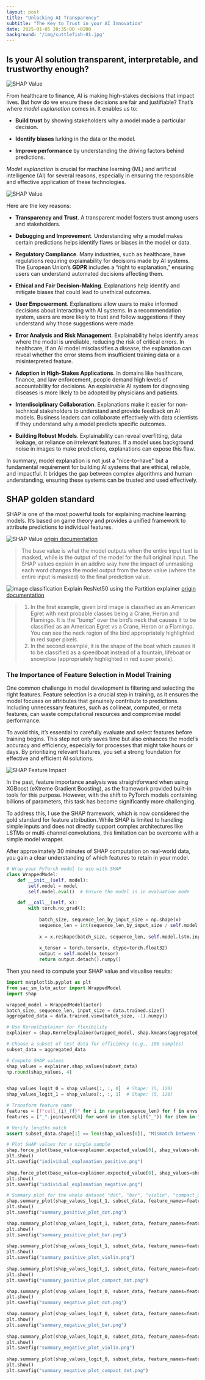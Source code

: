 ```yaml
---
layout: post
title: "Unlocking AI Transparency"
subtitle: "The Key to Trust in your AI Innovation"
date: 2025-01-05 20:35:00 +0200
background: '/img/cuttlefish-01.jpg'
---
```


## Is your AI solution transparent, interpretable, and trustworthy enough?
![SHAP Value](https://octadero.com/img/posts/2025-01/Figure_2.png)

From healthcare to finance, AI is making high-stakes decisions that impact lives. But how do we ensure these decisions are fair and justifiable? That’s where *model explanation* comes in. It enables us to:

 - **Build trust** by showing stakeholders why a model made a particular decision.

 - **Identify biases** lurking in the data or the model.

 - **Improve performance** by understanding the driving factors behind predictions.

*Model explanation* is crucial for machine learning (ML) and artificial intelligence (AI) for several reasons, especially in ensuring the responsible and effective application of these technologies.

![SHAP Value](https://octadero.com/img/posts/2025-01/shap_header.png)

Here are the key reasons:

- **Transparency and Trust**. A transparent model fosters trust among users and stakeholders. 

- **Debugging and Improvement**. Understanding why a model makes certain predictions helps identify flaws or biases in the model or data.

- **Regulatory Compliance**. Many industries, such as healthcare, have regulations requiring explainability for decisions made by AI systems. The European Union’s **GDPR** includes a “right to explanation,” ensuring users can understand automated decisions affecting them.

- **Ethical and Fair Decision-Making**. Explanations help identify and mitigate biases that could lead to unethical outcomes.

- **User Empowerment**. Explanations allow users to make informed decisions about interacting with AI systems. In a recommendation system, users are more likely to trust and follow suggestions if they understand why those suggestions were made.

- **Error Analysis and Risk Management**. Explainability helps identify areas where the model is unreliable, reducing the risk of critical errors. In healthcare, if an AI model misclassifies a disease, the explanation can reveal whether the error stems from insufficient training data or a misinterpreted feature.

- **Adoption in High-Stakes Applications**. In domains like healthcare, finance, and law enforcement, people demand high levels of accountability for decisions. An explainable AI system for diagnosing diseases is more likely to be adopted by physicians and patients.

- **Interdisciplinary Collaboration**. Explanations make it easier for non-technical stakeholders to understand and provide feedback on AI models. Business leaders can collaborate effectively with data scientists if they understand why a model predicts specific outcomes.

- **Building Robust Models**. Explainability can reveal overfitting, data leakage, or reliance on irrelevant features. If a model uses background noise in images to make predictions, explanations can expose this flaw.

In summary, model explanation is not just a "nice-to-have" but a fundamental requirement for building AI systems that are ethical, reliable, and impactful. It bridges the gap between complex algorithms and human understanding, ensuring these systems can be trusted and used effectively.

## SHAP golden standard
SHAP is one of the most powerful tools for explaining machine learning models. It’s based on game theory and provides a unified framework to attribute predictions to individual features. 

![SHAP Value](https://octadero.com/img/posts/2025-01/SHAP_text.png)
[origin documentation](https://shap.readthedocs.io/en/latest/example_notebooks/text_examples/sentiment_analysis/Emotion%20classification%20multiclass%20example.html)
>The base value is what the model outputs when the entire input text is masked, while  is the output of the model for the full original input. The SHAP values explain in an addive way how the impact of unmasking each word changes the model output from the base value (where the entire input is masked) to the final prediction value.

![image classification Explain ResNet50 using the Partition explainer](https://octadero.com/img/posts/2025-01/image_classification_Explain_ResNet50_using_the_Partition_explainer.png)
[origin documentation](https://shap.readthedocs.io/en/latest/example_notebooks/image_examples/image_classification/Explain%20ResNet50%20using%20the%20Partition%20explainer.html)
>1. In the first example, given bird image is classified as an American Egret with next probable classes being a Crane, Heron and Flamingo. It is the “bump” over the bird’s neck that causes it to be classified as an American Egret vs a Crane, Heron or a Flamingo. You can see the neck region of the bird appropriately highlighted in red super pixels.
>2. In the second example, it is the shape of the boat which causes it to be classified as a speedboat instead of a fountain, lifeboat or snowplow (appropriately highlighted in red super pixels).


### The Importance of Feature Selection in Model Training

One common challenge in model development is filtering and selecting the right features. Feature selection is a crucial step in training, as it ensures the model focuses on attributes that genuinely contribute to predictions. Including unnecessary features, such as collinear, computed, or meta features, can waste computational resources and compromise model performance.

To avoid this, it’s essential to carefully evaluate and select features before training begins. This step not only saves time but also enhances the model’s accuracy and efficiency, especially for processes that might take hours or days. By prioritizing relevant features, you set a strong foundation for effective and efficient AI solutions.

![SHAP Feature Impact](https://octadero.com/img/posts/2025-01/features_impact.png)

In the past, feature importance analysis was straightforward when using XGBoost (eXtreme Gradient Boosting), as the framework provided built-in tools for this purpose. However, with the shift to PyTorch models containing billions of parameters, this task has become significantly more challenging.  

To address this, I use the SHAP framework, which is now considered the gold standard for feature attribution. While SHAP is limited to handling simple inputs and does not directly support complex architectures like LSTMs or multi-channel convolutions, this limitation can be overcome with a simple model wrapper.  

After approximately 30 minutes of SHAP computation on real-world data, you gain a clear understanding of which features to retain in your model.


```python
# Wrap your PyTorch model to use with SHAP
class WrappedModel:
    def __init__(self, model):
        self.model = model
        self.model.eval()  # Ensure the model is in evaluation mode

    def __call__(self, x):
        with torch.no_grad():
            
            batch_size, sequence_len_by_input_size = np.shape(x)
            sequence_len = int(sequence_len_by_input_size / self.model.lstm.input_size)
            
            x = x.reshape(batch_size, sequence_len, self.model.lstm.input_size)
            
            x_tensor = torch.tensor(x, dtype=torch.float32)
            output = self.model(x_tensor)
            return output.detach().numpy()
```
Then you need to compute your SHAP value and visualise results:

```python
import matplotlib.pyplot as plt
from sac_sm_lstm_actor import WrappedModel
import shap

wrapped_model = WrappedModel(actor)
batch_size, sequence_len, input_size = data.trained.size()
aggregated_data = data.trained.view(batch_size, -1).numpy()

# Use KernelExplainer for flexibility
explainer = shap.KernelExplainer(wrapped_model, shap.kmeans(aggregated_data, 10))  # Replace aggregated_data with flattened_data if needed

# Choose a subset of test data for efficiency (e.g., 100 samples)
subset_data = aggregated_data

# Compute SHAP values
shap_values = explainer.shap_values(subset_data)
np.round(shap_values, 4)
                        

shap_values_logit_0 = shap_values[:, :, 0]  # Shape: (5, 120)
shap_values_logit_1 = shap_values[:, :, 1]  # Shape: (5, 120)

# Transform feature name
features = [f"cell_{i}_{f}" for i in range(sequence_len) for f in envs.features]
features = ["_".join(word[0] for word in item.split("_")) for item in features]

# Verify lengths match
assert subset_data.shape[1] == len(shap_values[0]), "Mismatch between features and SHAP values!"

# Plot SHAP values for a single sample
shap.force_plot(base_value=explainer.expected_value[0], shap_values=shap_values[0, :, 0], features=subset_data[0], feature_names=features, matplotlib=True, show=False, figsize=(20, 3), text_rotation=45)
plt.show()
plt.savefig("individual_explanation_positive.png")
                        
shap.force_plot(base_value=explainer.expected_value[0], shap_values=shap_values[0, :, 1], features=subset_data[0], feature_names=features, matplotlib=True, show=False, figsize=(20, 3), text_rotation=45)
plt.show()
plt.savefig("individual_explanation_negative.png")

# Summary plot for the whole dataset "dot", "bar", "violin", "compact_dot"
shap.summary_plot(shap_values_logit_1, subset_data, feature_names=features, show=False, plot_type="dot")
plt.show()
plt.savefig("summary_positive_plot_dot.png")

shap.summary_plot(shap_values_logit_1, subset_data, feature_names=features, show=False, plot_type="bar")
plt.show()
plt.savefig("summary_positive_plot_bar.png")
                        
shap.summary_plot(shap_values_logit_1, subset_data, feature_names=features, show=False, plot_type="violin")
plt.show()
plt.savefig("summary_positive_plot_violin.png")
                        
shap.summary_plot(shap_values_logit_1, subset_data, feature_names=features, show=False, plot_type="compact_dot")
plt.show()
plt.savefig("summary_positive_plot_compact_dot.png")

shap.summary_plot(shap_values_logit_0, subset_data, feature_names=features, show=False, plot_type="dot")
plt.show()
plt.savefig("summary_negative_plot_dot.png")

shap.summary_plot(shap_values_logit_0, subset_data, feature_names=features, show=False, plot_type="bar")
plt.show()
plt.savefig("summary_negative_plot_bar.png")
                        
shap.summary_plot(shap_values_logit_0, subset_data, feature_names=features, show=False, plot_type="violin")
plt.show()
plt.savefig("summary_negative_plot_violin.png")
                        
shap.summary_plot(shap_values_logit_0, subset_data, feature_names=features, show=False, plot_type="compact_dot")
plt.show()
plt.savefig("summary_negative_plot_compact_dot.png")

```